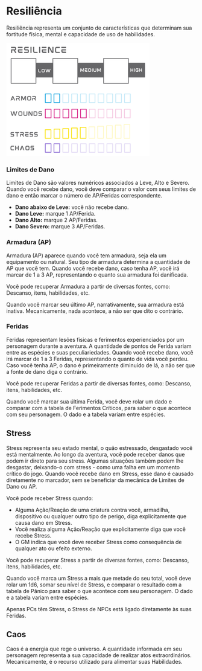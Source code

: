 # Resiliência

Resiliência representa um conjunto de características que determinam sua fortitude física, mental e capacidade de uso de habilidades.

![](../../../0_assets/manuscript/images/resilience.png)

### Limites de Dano

Limites de Dano são valores numéricos associados a Leve, Alto e Severo. Quando você recebe dano, você deve comparar o valor com seus limites de dano e então marcar o número de AP/Feridas correspondente.

- **Dano abaixo de Leve:** você não recebe dano.
- **Dano Leve:** marque 1 AP/Ferida.
- **Dano Alto:** marque 2 AP/Feridas.
- **Dano Severo:** marque 3 AP/Feridas.


### Armadura (AP)

Armadura (AP) aparece quando você tem armadura, seja ela um equipamento ou natural. Seu tipo de armadura determina a quantidade de AP que você tem. Quando você recebe dano, caso tenha AP, você irá marcar de 1 a 3 AP, representando o quanto sua armadura foi danificada.

Você pode recuperar Armadura a partir de diversas fontes, como: Descanso, itens, habilidades, etc.

Quando você marcar seu último AP, narrativamente, sua armadura está inativa. Mecanicamente, nada acontece, a não ser que dito o contrário.

### Feridas

Feridas representam lesões físicas e ferimentos experienciados por um personagem durante a aventura. A quantidade de pontos de Ferida variam entre as espécies e suas peculiariedades. Quando você recebe dano, você irá marcar de 1 a 3 Feridas, representando o quanto de vida você perdeu. Caso você tenha AP, o dano é primeiramente diminuído de lá, a não ser que a fonte de dano diga o contrário.

Você pode recuperar Feridas a partir de diversas fontes, como: Descanso, itens, habilidades, etc.

Quando você marcar sua última Ferida, você deve rolar um dado e comparar com a tabela de Ferimentos Críticos, para saber o que acontece com seu personagem. O dado e a tabela variam entre espécies.

<!-- ### Marcando AP e Ferida

Quando o GM lhe diz para receber dano, compare o valor do dano com os limites e marque a quantidade de AP ou Ferida de acordo com o nível de dano:


Se você marcar seu último AP, narrativamente sua armadura fica danificada, mecanicamente você fica sem AP até recuperá-lo de alguma forma. AP pode ser recuperado de forma automática ao longo do tempo, ou através de consertos, habilidades, recursos, etc. A maneira que isto acontece depende de sua espécie e armadura.

Se você marcar sua última Ferida, você sofre um ferimento crítico - veja mais em [Ferimento Crítico](../combat/damage.md#ferimentos-críticos).

<!-- imediatamente deve fazer uma ação de [Morte](./death.md#morte). -->

<!-- Durante descansos ou através do uso de algum item, habilidade ou recurso, você poderá recuperar AP ou Ferida, assim apagando a marca da sua ficha. --> 

## Stress

Stress representa seu estado mental, o quão estressado, desgastado você está mentalmente. Ao longo da aventura, você pode receber danos que podem ir direto para seu stress. Algumas situações também podem lhe desgastar, deixando-o com stress - como uma falha em um momento crítico do jogo. Quando você recebe dano em Stress, esse dano é causado diretamente no marcador, sem se beneficiar da mecânica de Limites de Dano ou AP.

Você pode receber Stress quando:  

- Alguma Ação/Reação de uma criatura contra você, armadilha, dispositivo ou qualquer outro tipo de perigo, diga explicitamente que causa dano em Stress.
- Você realiza alguma Ação/Reação que explicitamente diga que você recebe Stress.
- O GM indica que você deve receber Stress como consequência de qualquer ato ou efeito externo.

Você pode recuperar Stress a partir de diversas fontes, como: Descanso, itens, habilidades, etc.

Quando você marca um Stress a mais que metade do seu total, você deve rolar um 1d6, somar seu nível de Stress, e comparar o resultado com a tabela de Pânico para saber o que acontece com seu personagem. O dado e a tabela variam entre espécies.
<!-- - Você role Falha Crítica em algum check. -->

<!-- Se você marcar seu último Stress, você sofre um ataque de pânico - veja mais em [Pânico](../combat/damage.md#pânico). -->

<!-- imediatamente entra em [Pânico](./death.md#pânico) e deve criar um [Trauma](./death.md#trauma). -->

<!-- Assim como AP e Ferida, você pode recuperar Stress durante descansos ou com o uso de algum item, habilidade ou recurso. -->

Apenas PCs têm Stress, o Stress de NPCs está ligado diretamente às suas Feridas.

<!-- Resultados de check como Sucesso Crítico também recuperam Stress. -->

## Caos

Caos é a energia que rege o universo. A quantidade informada em seu personagem representa a sua capacidade de realizar atos extraordinários. Mecanicamente, é o recurso utilizado para alimentar suas Habilidades. 

<!-- ## Saga -->


